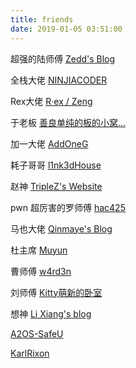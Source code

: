 ```yaml
---
title: friends
date: 2019-01-05 03:51:00
---
```


超强的陆师傅 [Zedd's Blog](https://blog.zeddyu.info/)

全栈大佬 [NINJIACODER](http://rayzhao98.top/)

Rex大佬 [R·ex / Zeng](https://www.rexskz.info/)

于老板 [善良单纯的板的小窝...](https://yuwenjie.cc/)

加一大佬 [AddOneG](http://www.addoneg.com/)

耗子哥哥 [l1nk3dHouse](http://showlinkroom.me/)

赵神 [TripleZ's Website](https://triplez.cn/)

pwn 超厉害的罗师傅 [hac425](https://www.cnblogs.com/hac425/)

马也大佬 [Qinmaye's Blog](https://qinmaye.top/)

杜主席 [Muyun](http://muyun.work/)

曹师傅 [w4rd3n](https://www.hirworld.xyz/)

刘师傅 [Kitty萌新的卧室](https://kit4y.github.io/)

想神 [Li Xiang's blog](https://blog.lixiang-io.cn/)

[A2OS-SafeU](https://safeu.a2os.club/)

[KarlRixon](https://blog.karlrixon.cn/)